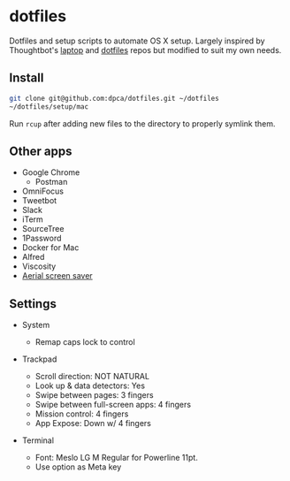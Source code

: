 # dotfiles

Dotfiles and setup scripts to automate OS X setup. Largely inspired by
Thoughtbot's [laptop](https://github.com/thoughtbot/laptop) and
[dotfiles](https://github.com/thoughtbot/dotfiles) repos but modified to suit
my own needs.

## Install

```bash
git clone git@github.com:dpca/dotfiles.git ~/dotfiles
~/dotfiles/setup/mac
```

Run `rcup` after adding new files to the directory to properly symlink them.

## Other apps

* Google Chrome
  * Postman
* OmniFocus
* Tweetbot
* Slack
* iTerm
* SourceTree
* 1Password
* Docker for Mac
* Alfred
* Viscosity
* [Aerial screen saver](https://github.com/JohnCoates/Aerial)

## Settings

* System
  * Remap caps lock to control

* Trackpad
  * Scroll direction: NOT NATURAL
  * Look up & data detectors: Yes
  * Swipe between pages: 3 fingers
  * Swipe between full-screen apps: 4 fingers
  * Mission control: 4 fingers
  * App Expose: Down w/ 4 fingers

* Terminal
  * Font: Meslo LG M Regular for Powerline 11pt.
  * Use option as Meta key
